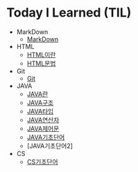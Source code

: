 # Today I Learned (TIL)
* MarkDown
   * [MarkDown](https://github.com/oheunchan07/TIL/blob/main/MarkDown/Git.md)
* HTML
   * [HTML이란](https://github.com/oheunchan07/TIL/blob/main/HTML/HTML%EC%9D%B4%EB%9E%80.md)
   * [HTML문법](https://github.com/oheunchan07/TIL/blob/main/HTML/HTML%20%EB%AC%B8%EB%B2%95.md)
* Git
   * [Git](https://github.com/oheunchan07/TIL/blob/main/Git/Git.md)
* JAVA
   * [JAVA란](https://github.com/oheunchan07/TIL/blob/main/JAVA/JAVA%EB%9E%80.md)
   * [JAVA구조](https://github.com/oheunchan07/TIL/blob/main/JAVA/JAVA%EA%B5%AC%EC%A1%B0.md)
   * [JAVA타입](https://github.com/oheunchan07/TIL/blob/main/JAVA/JAVA%ED%83%80%EC%9E%85.md)
   * [JAVA연산자](https://github.com/oheunchan07/TIL/blob/main/JAVA/JAVA%20%EC%97%B0%EC%82%B0%EC%9E%90.md)
   * [JAVA제어문](https://github.com/oheunchan07/TIL/blob/main/JAVA/JAVA%EC%A0%9C%EC%96%B4%EB%AC%B8.md)
   * [JAVA기초단어](https://github.com/oheunchan07/TIL/blob/main/JAVA/JAVA%EA%B8%B0%EC%B4%88%EB%8B%A8%EC%96%B4.md)
   * [JAVA기초단어2]
* CS
   * [CS기초단어](https://github.com/oheunchan07/TIL/blob/main/CS/CS%EA%B8%B0%EC%B4%88%EB%8B%A8%EC%96%B4.md)

